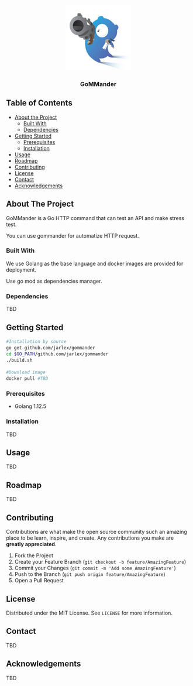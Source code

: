 
<!-- PROJECT LOGO -->
<br />
<p align="center">
  <a href="https://github.com/jarlex/gommander">
    <img src="images/gopher-gun.jpg" alt="Logo" width="180" height="180">
  </a>
  <h3 align="center">GoMMander</h3>
</p>

<!-- TABLE OF CONTENTS -->
## Table of Contents

* [About the Project](#about-the-project)
  * [Built With](#built-with)
  * [Dependencies](#dependencies)
* [Getting Started](#getting-started)
  * [Prerequisites](#prerequisites)
  * [Installation](#installation)
* [Usage](#usage)
* [Roadmap](#roadmap)
* [Contributing](#contributing)
* [License](#license)
* [Contact](#contact)
* [Acknowledgements](#acknowledgements)



<!-- ABOUT THE PROJECT -->
## About The Project
GoMMander is a Go HTTP command that can test an API and make stress test.

You can use gommander for automatize HTTP request. 

### Built With
We use Golang as the base language and docker images are provided for deployment.

Use go mod as dependencies manager.

### Dependencies
TBD


<!-- GETTING STARTED -->
## Getting Started
```bash
#Installation by source
go get github.com/jarlex/gommander
cd $GO_PATH/github.com/jarlex/gommander
./build.sh

#Download image
docker pull #TBD
```

### Prerequisites
* Golang 1.12.5

### Installation
TBD

<!-- USAGE EXAMPLES -->
## Usage
TBD

<!-- ROADMAP -->
## Roadmap
TBD

<!-- CONTRIBUTING -->
## Contributing

Contributions are what make the open source community such an amazing place to be learn, inspire, and create. Any contributions you make are **greatly appreciated**.

1. Fork the Project
2. Create your Feature Branch (`git checkout -b feature/AmazingFeature`)
3. Commit your Changes (`git commit -m 'Add some AmazingFeature'`)
4. Push to the Branch (`git push origin feature/AmazingFeature`)
5. Open a Pull Request


<!-- LICENSE -->
## License
Distributed under the MIT License. See `LICENSE` for more information.


<!-- CONTACT -->
## Contact
TBD

<!-- ACKNOWLEDGEMENTS -->
## Acknowledgements
TBD